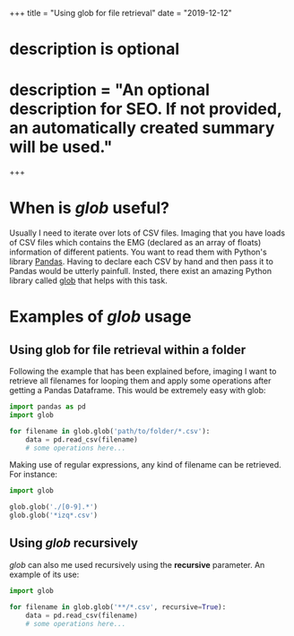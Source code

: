 +++
title = "Using glob for file retrieval"
date = "2019-12-12"

#
# description is optional
#
# description = "An optional description for SEO. If not provided, an automatically created summary will be used."

+++

# When is *glob* useful?

Usually I need to iterate over lots of CSV files. Imaging that you have loads of CSV files which contains the EMG (declared as an array of floats) information of different patients. You want to read them with Python's library [Pandas](https://pandas.pydata.org/). Having to declare each CSV  by hand and then pass it to Pandas would be utterly painfull. Insted, there exist an amazing Python library called [glob](https://docs.python.org/3.6/library/glob.html) that helps with this task.

# Examples of *glob* usage

## Using glob for file retrieval within a folder

Following the example that has been explained before, imaging I want to retrieve all filenames for looping them and apply some operations after getting a Pandas Dataframe. This would be extremely easy with glob:

```python
import pandas as pd
import glob

for filename in glob.glob('path/to/folder/*.csv'):
    data = pd.read_csv(filename)
    # some operations here...
```

Making use of regular expressions, any kind of filename can be retrieved. For instance:

```python
import glob

glob.glob('./[0-9].*')
glob.glob('*izq*.csv')
```

## Using *glob* recursively

*glob* can also me used recursively using the **recursive** parameter. An example of its use:

```python
import glob

for filename in glob.glob('**/*.csv', recursive=True):
    data = pd.read_csv(filename)
    # some operations here...
```

